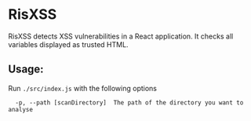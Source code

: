 # RisXSS

RisXSS detects XSS vulnerabilities in a React application. It checks all variables displayed as trusted HTML.


## Usage:

Run `./src/index.js` with the following options

````
  -p, --path [scanDirectory]  The path of the directory you want to analyse

````